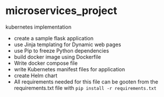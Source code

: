 # microservices_project
kubernetes implementation

- create a sample flask application
- use Jinja templating for Dynamic web pages
- use Pip to freeze Python dependencies
- build docker image using Dockerfile
- Write docker compose file
- write Kubernetes manifest files for application
- create Helm chart
- All requirements needed for this file can be gooten from the requirements.txt file with `pip install -r requirements.txt`